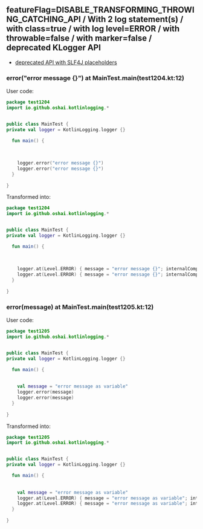 ## featureFlag=DISABLE_TRANSFORMING_THROWING_CATCHING_API / With 2 log statement(s) / with class=true / with log level=ERROR / with throwable=false / with marker=false / deprecated KLogger API

* [deprecated API with SLF4J placeholders](deprecated-slf4j-placeholders.md)

###  error("error message {}") at MainTest.main(test1204.kt:12)

User code:
```kotlin
package test1204
import io.github.oshai.kotlinlogging.*


public class MainTest {
private val logger = KotlinLogging.logger {}

  fun main() {
    
    
    
    logger.error("error message {}")
    logger.error("error message {}")
  }
  
}


```
  
Transformed into:
```kotlin
package test1204
import io.github.oshai.kotlinlogging.*


public class MainTest {
private val logger = KotlinLogging.logger {}

  fun main() {
    
    
    
    logger.at(Level.ERROR) { message = "error message {}"; internalCompilerData = KLoggingEventBuilder.InternalCompilerData(messageTemplate = "\"error message {}\"", className = "test1204.MainTest", methodName = "main", fileName = "test1204.kt", lineNumber = 12)
    logger.at(Level.ERROR) { message = "error message {}"; internalCompilerData = KLoggingEventBuilder.InternalCompilerData(messageTemplate = "\"error message {}\"", className = "test1204.MainTest", methodName = "main", fileName = "test1204.kt", lineNumber = 13)
  }
  
}


```

###  error(message) at MainTest.main(test1205.kt:12)

User code:
```kotlin
package test1205
import io.github.oshai.kotlinlogging.*


public class MainTest {
private val logger = KotlinLogging.logger {}

  fun main() {
    
    
    val message = "error message as variable"
    logger.error(message)
    logger.error(message)
  }
  
}


```
  
Transformed into:
```kotlin
package test1205
import io.github.oshai.kotlinlogging.*


public class MainTest {
private val logger = KotlinLogging.logger {}

  fun main() {
    
    
    val message = "error message as variable"
    logger.at(Level.ERROR) { message = "error message as variable"; internalCompilerData = KLoggingEventBuilder.InternalCompilerData(messageTemplate = "message", className = "test1205.MainTest", methodName = "main", fileName = "test1205.kt", lineNumber = 12)
    logger.at(Level.ERROR) { message = "error message as variable"; internalCompilerData = KLoggingEventBuilder.InternalCompilerData(messageTemplate = "message", className = "test1205.MainTest", methodName = "main", fileName = "test1205.kt", lineNumber = 13)
  }
  
}


```
